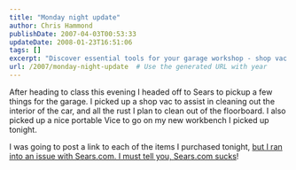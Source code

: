 ```yaml
---
title: "Monday night update"
author: Chris Hammond
publishDate: 2007-04-03T00:53:33
updateDate: 2008-01-23T16:51:06
tags: []
excerpt: "Discover essential tools for your garage workshop - shop vac for car cleaning and rust removal, plus a portable vice for your workbench. See where to buy them!"
url: /2007/monday-night-update  # Use the generated URL with year
---
```

<P>After heading to class this evening I headed off to Sears to pickup a few things for the garage. I picked up a shop vac to assist in cleaning out the interior of the car, and all the rust I plan to clean out of the floorboard. I also picked up a nice portable Vice to go on my new workbench I picked up tonight.</P> <P>I was going to post a link to each of the items I purchased tonight, <a href="https://themadblogger.org/blogs/themadblogger/archive/2007/04/03/Stupid-web-site-developers_2C00_-sears.com-sucks.aspx">but I ran into an issue with Sears.com. I must tell you, Sears.com sucks</a>!</P>

